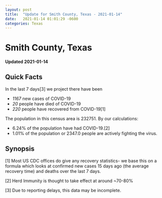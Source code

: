 ```yaml
---
layout: post
title:  "Update for Smith County, Texas - 2021-01-14"
date:   2021-01-14 01:01:29 -0600
categories: Texas
---
```


# Smith County, Texas
#### Updated 2021-01-14

## Quick Facts

In the last 7 days[3] we project there have been
- *1167* new cases of COVID-19
- *20* people have died of COVID-19
- *220* people have recovered from COVID-19[1]

The population in this census area is 232751. By our calculations:
- 6.24% of the population have had COVID-19.[2]
- 1.01% of the population or 2347.0 people are actively fighting the virus.

## Synopsis




[1] Most US CDC offices do give any recovery statistics- we base this on a formula which looks at confirmed new cases
15 days ago (the average recovery time) and deaths over the last 7 days.

[2] Herd Immunity is thought to take effect at around ~70-80%

[3] Due to reporting delays, this data may be incomplete.
 
    